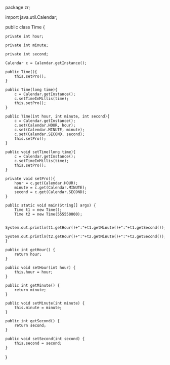 package zr;

import java.util.Calendar;
 
public class Time {

	private int hour;
	
	private int minute;
	
	private int second;
	
	Calendar c = Calendar.getInstance();
	
	public Time(){
		this.setPro();
	}
	
	public Time(long time){
		c = Calendar.getInstance();
		c.setTimeInMillis(time);
		this.setPro();
	}
	
	public Time(int hour, int minute, int second){
		c = Calendar.getInstance();
		c.set(Calendar.HOUR, hour);
		c.set(Calendar.MINUTE, minute);
		c.set(Calendar.SECOND, second);
		this.setPro();
	}
	
	public void setTime(long time){
		c = Calendar.getInstance();
		c.setTimeInMillis(time);
		this.setPro();
	}
	
	private void setPro(){
		hour = c.get(Calendar.HOUR);
		minute = c.get(Calendar.MINUTE);
		second = c.get(Calendar.SECOND);
	}
	
	public static void main(String[] args) {
		Time t1 = new Time();
		Time t2 = new Time(555550000);
		
		System.out.println(t1.getHour()+":"+t1.getMinute()+":"+t1.getSecond());
		System.out.println(t2.getHour()+":"+t2.getMinute()+":"+t2.getSecond());
	}

	public int getHour() {
		return hour;
	}

	public void setHour(int hour) {
		this.hour = hour;
	}

	public int getMinute() {
		return minute;
	}

	public void setMinute(int minute) {
		this.minute = minute;
	}

	public int getSecond() {
		return second;
	}

	public void setSecond(int second) {
		this.second = second;
	}

}
